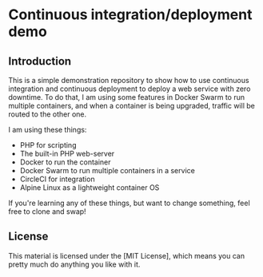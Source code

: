 Continuous integration/deployment demo
===

Introduction
---

This is a simple demonstration repository to show how to use continuous integration and
continuous deployment to deploy a web service with zero downtime. To do that, I am using
some features in Docker Swarm to run multiple containers, and when a container is being
upgraded, traffic will be routed to the other one.

I am using these things:

* PHP for scripting
* The built-in PHP web-server
* Docker to run the container
* Docker Swarm to run multiple containers in a service
* CircleCI for integration
* Alpine Linux as a lightweight container OS

If you're learning any of these things, but want to change something, feel free to clone
and swap!

License
---

This material is licensed under the [MIT License], which means you can pretty much do
anything you like with it.

